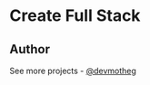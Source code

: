 # Create Full Stack

## Author

See more projects - [@devmotheg](https://github.com/devmotheg?tab=repositories)
